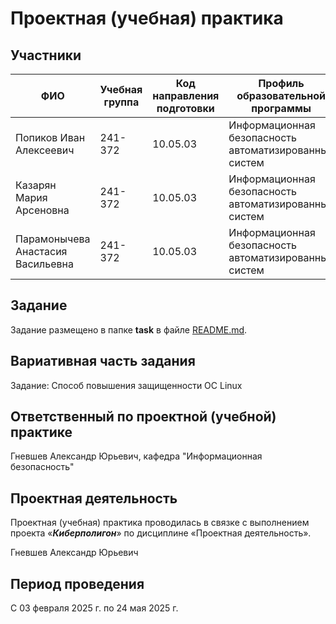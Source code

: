 # Проектная (учебная) практика

## Участники

| ФИО | Учебная группа | Код направления подготовки | Профиль образовательной программы |
|-|-|-|-|
|Попиков Иван Алексеевич|241-372|10.05.03|Информационная безопасность автоматизированных систем|
|Казарян Мария Арсеновна|241-372|10.05.03|Информационная безопасность автоматизированных систем|
|Парамонычева Анастасия Васильевна|241-372|10.05.03|Информационная безопасность автоматизированных систем|

## Задание

Задание размещено в папке **task** в файле [README.md](task/README.md).

## Вариативная часть задания

Задание: Способ повышения защищенности OC Linux

## Ответственный по проектной (учебной) практике

Гневшев Александр Юрьевич, кафедра "Информационная безопасность"

## Проектная деятельность

Проектная (учебная) практика проводилась в связке с выполнением проекта «***Киберполигон***» по дисциплине «Проектная деятельность».

Гневшев Александр Юрьевич

## Период проведения

С 03 февраля 2025 г. по 24 мая 2025 г.
